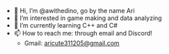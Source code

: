 - 👋 Hi, I’m @awithedino, go by the name Ari
- 👀 I’m interested in game making and data analyzing
- 🌱 I’m currently learning C++ and C#
- 📫 How to reach me: through email and Discord!
  + Gmail: aricute311205@gmail.com
<!---
awithedino/awithedino is a ✨ special ✨ repository because its `README.md` (this file) appears on your GitHub profile.
You can click the Preview link to take a look at your changes.
--->
